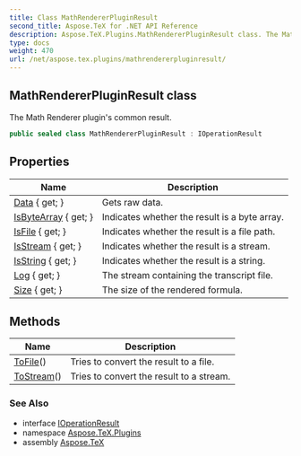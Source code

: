 ```yaml
---
title: Class MathRendererPluginResult
second_title: Aspose.TeX for .NET API Reference
description: Aspose.TeX.Plugins.MathRendererPluginResult class. The Math Renderer plugins common result
type: docs
weight: 470
url: /net/aspose.tex.plugins/mathrendererpluginresult/
---
```

## MathRendererPluginResult class

The Math Renderer plugin's common result.

```csharp
public sealed class MathRendererPluginResult : IOperationResult
```

## Properties

| Name | Description |
| --- | --- |
| [Data](../../aspose.tex.plugins/mathrendererpluginresult/data/) { get; } | Gets raw data. |
| [IsByteArray](../../aspose.tex.plugins/mathrendererpluginresult/isbytearray/) { get; } | Indicates whether the result is a byte array. |
| [IsFile](../../aspose.tex.plugins/mathrendererpluginresult/isfile/) { get; } | Indicates whether the result is a file path. |
| [IsStream](../../aspose.tex.plugins/mathrendererpluginresult/isstream/) { get; } | Indicates whether the result is a stream. |
| [IsString](../../aspose.tex.plugins/mathrendererpluginresult/isstring/) { get; } | Indicates whether the result is a string. |
| [Log](../../aspose.tex.plugins/mathrendererpluginresult/log/) { get; } | The stream containing the transcript file. |
| [Size](../../aspose.tex.plugins/mathrendererpluginresult/size/) { get; } | The size of the rendered formula. |

## Methods

| Name | Description |
| --- | --- |
| [ToFile](../../aspose.tex.plugins/mathrendererpluginresult/tofile/)() | Tries to convert the result to a file. |
| [ToStream](../../aspose.tex.plugins/mathrendererpluginresult/tostream/)() | Tries to convert the result to a stream. |

### See Also

* interface [IOperationResult](../ioperationresult/)
* namespace [Aspose.TeX.Plugins](../../aspose.tex.plugins/)
* assembly [Aspose.TeX](../../)


